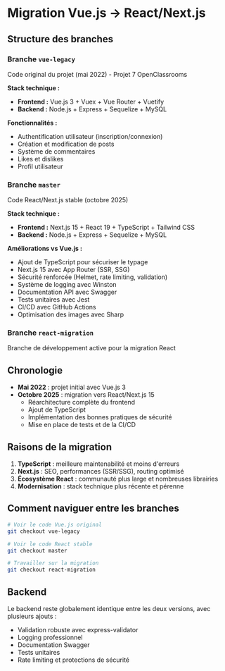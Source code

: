 # Migration Vue.js -> React/Next.js

## Structure des branches

### Branche `vue-legacy`
Code original du projet (mai 2022) - Projet 7 OpenClassrooms

**Stack technique :**
- **Frontend :** Vue.js 3 + Vuex + Vue Router + Vuetify
- **Backend :** Node.js + Express + Sequelize + MySQL

**Fonctionnalités :**
- Authentification utilisateur (inscription/connexion)
- Création et modification de posts
- Système de commentaires
- Likes et dislikes
- Profil utilisateur

### Branche `master`
Code React/Next.js stable (octobre 2025)

**Stack technique :**
- **Frontend :** Next.js 15 + React 19 + TypeScript + Tailwind CSS
- **Backend :** Node.js + Express + Sequelize + MySQL

**Améliorations vs Vue.js :**
- Ajout de TypeScript pour sécuriser le typage
- Next.js 15 avec App Router (SSR, SSG)
- Sécurité renforcée (Helmet, rate limiting, validation)
- Système de logging avec Winston
- Documentation API avec Swagger
- Tests unitaires avec Jest
- CI/CD avec GitHub Actions
- Optimisation des images avec Sharp

### Branche `react-migration`
Branche de développement active pour la migration React

## Chronologie

- **Mai 2022** : projet initial avec Vue.js 3
- **Octobre 2025** : migration vers React/Next.js 15
  - Réarchitecture complète du frontend
  - Ajout de TypeScript
  - Implémentation des bonnes pratiques de sécurité
  - Mise en place de tests et de la CI/CD

## Raisons de la migration

1. **TypeScript** : meilleure maintenabilité et moins d'erreurs
2. **Next.js** : SEO, performances (SSR/SSG), routing optimisé
3. **Écosystème React** : communauté plus large et nombreuses librairies
4. **Modernisation** : stack technique plus récente et pérenne

## Comment naviguer entre les branches

```bash
# Voir le code Vue.js original
git checkout vue-legacy

# Voir le code React stable
git checkout master

# Travailler sur la migration
git checkout react-migration
```

## Backend

Le backend reste globalement identique entre les deux versions, avec plusieurs ajouts :
- Validation robuste avec express-validator
- Logging professionnel
- Documentation Swagger
- Tests unitaires
- Rate limiting et protections de sécurité
